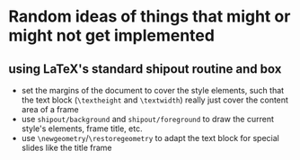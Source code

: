 # Random ideas of things that might or might not get implemented

## using LaTeX's standard shipout routine and box
- set the margins of the document to cover the style elements, such that the
    text block (`\textheight` and `\textwidth`) really just cover the content
    area of a frame
- use `shipout/background` and `shipout/foreground` to draw the current style's
    elements, frame title, etc.
- use `\newgeometry`/`\restoregeometry` to adapt the text block for special
    slides like the title frame
